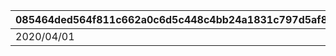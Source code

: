 |085464ded564f811c662a0c6d5c448c4bb24a1831c797d5af8fc03379c02dbc1|62e86a8bc7d06aeea96bb92f76a67517c8d4c1687bf07ddc77689982182e3cb3|de4b805f7d1c5e5a0b985c9dd0647c34455313bafda6ec7967b02db3a3552ccc|17ea624e249d2d456fafc8e86247dc7806a378df7e4ce15b6567da5600dbfdc4|a00d1ddbee1fdae1aac1862030eda6b2582011d4b4dcd04be6b80a43857e39c0|7a7565596ddb48b851191e6841838241b15b2a396b642f3fac01007c5fd3c6a8|e2793c753114ceb3bc51357fe688f4abc8aa46fa9574ba5ea2930b13229c61b5|b3ed3978b7b9c159d3cf34968aa697ebb400d7b1269962ed981fe62e371f93a4|
| --- | --- | --- | --- | --- | --- | --- | --- |
|2020/04/01|2020/04/01|2020/04/01|2020/04/01 23:59:59|1002|4007000|2020/04/08 23:59:59|1002|